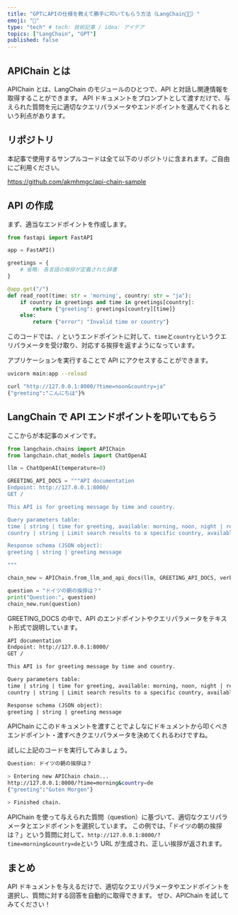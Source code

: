 ```yaml
---
title: "GPTにAPIの仕様を教えて勝手に叩いてもらう方法（LangChain🦜🔗）"
emoji: "🧠"
type: "tech" # tech: 技術記事 / idea: アイデア
topics: ["LangChain", "GPT"]
published: false
---
```


## APIChain とは

APIChain とは、LangChain のモジュールのひとつで、API と対話し関連情報を取得することができます。
API ドキュメントをプロンプトとして渡すだけで、与えられた質問を元に適切なクエリパラメータやエンドポイントを選んでくれるという利点があります。

## リポジトリ

本記事で使用するサンプルコードは全て以下のリポジトリに含まれます。ご自由にご利用ください。

https://github.com/akmhmgc/api-chain-sample

## API の作成

まず、適当なエンドポイントを作成します。

```python
from fastapi import FastAPI

app = FastAPI()

greetings = {
    # 省略: 各言語の挨拶が定義された辞書
}

@app.get("/")
def read_root(time: str = 'morning', country: str = "ja"):
    if country in greetings and time in greetings[country]:
        return {"greeting": greetings[country][time]}
    else:
        return {"error": "Invalid time or country"}
```

このコードでは、`/` というエンドポイントに対して、`time`と`country`というクエリパラメータを受け取り、対応する挨拶を返すようになっています。

アプリケーションを実行することで API にアクセスすることができます。

```bash
uvicorn main:app --reload
```

```bash
curl "http://127.0.0.1:8000/?time=noon&country=ja"
{"greeting":"こんにちは"}%
```

## LangChain で API エンドポイントを叩いてもらう

ここからが本記事のメインです。

```python
from langchain.chains import APIChain
from langchain.chat_models import ChatOpenAI

llm = ChatOpenAI(temperature=0)

GREETING_API_DOCS = """API documentation
Endpoint: http://127.0.0.1:8000/
GET /

This API is for greeting message by time and country.

Query parameters table:
time | string | time for greeting, available: morning, noon, night | required
country | string | Limit search results to a specific country, available: ja,en,fr,de,es,it,pt,ru,zh,ar,ko | required

Response schema (JSON object):
greeting | string | greeting message

"""

chain_new = APIChain.from_llm_and_api_docs(llm, GREETING_API_DOCS, verbose=True)

question = "ドイツの朝の挨拶は？"
print("Question:", question)
chain_new.run(question)
```

GREETING_DOCS の中で、API のエンドポイントやクエリパラメータをテキスト形式で説明しています。

```txt
API documentation
Endpoint: http://127.0.0.1:8000/
GET /

This API is for greeting message by time and country.

Query parameters table:
time | string | time for greeting, available: morning, noon, night | required
country | string | Limit search results to a specific country, available: ja,en,fr,de,es,it,pt,ru,zh,ar,ko | required

Response schema (JSON object):
greeting | string | greeting message
```

APIChain にこのドキュメントを渡すことでよしなにドキュメントから叩くべきエンドポイント・渡すべきクエリパラメータを決めてくれるわけですね。

試しに上記のコードを実行してみましょう。

```bash
Question: ドイツの朝の挨拶は？

> Entering new APIChain chain...
http://127.0.0.1:8000/?time=morning&country=de
{"greeting":"Guten Morgen"}

> Finished chain.
```

APIChain を使って与えられた質問（question）に基づいて、適切なクエリパラメータとエンドポイントを選択しています。
この例では、「ドイツの朝の挨拶は？」という質問に対して、`http://127.0.0.1:8000/?time=morning&country=de`という URL が生成され、正しい挨拶が返されます。

## まとめ

API ドキュメントを与えるだけで、適切なクエリパラメータやエンドポイントを選択し、質問に対する回答を自動的に取得できます。
ぜひ、APIChain を試してみてください！
